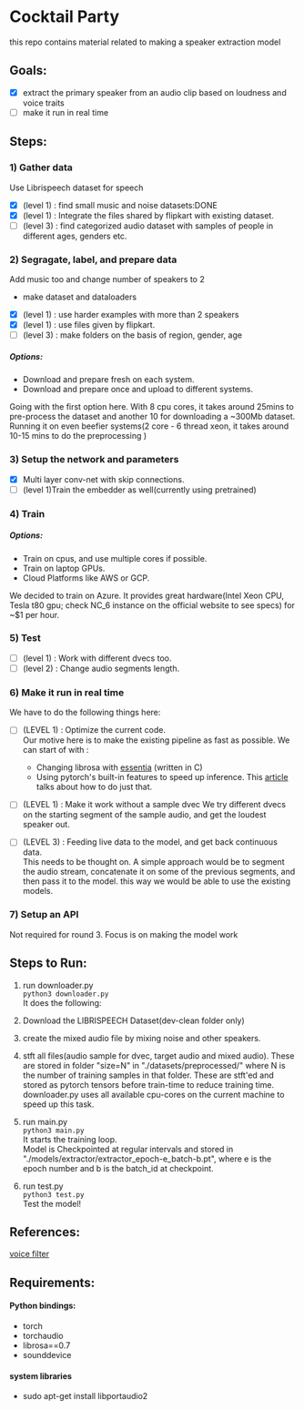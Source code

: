 
# Cocktail Party
this repo contains material related to making a speaker extraction model

## Goals:
- [x] extract the primary speaker from an audio clip based on loudness and voice traits   
- [ ] make it run in real time

## Steps:

### 1) Gather data
Use Librispeech dataset for speech
- [x] (level 1) : find small music and noise datasets:DONE
- [x] (level 1) : Integrate the files shared by flipkart with existing dataset.
- [ ] (level 3) : find categorized audio dataset with samples of people in different ages, genders etc.

### 2) Segragate, label, and prepare data
Add music too and change number of speakers to 2
- make dataset and dataloaders
- [x] (level 1) : use harder examples with more than 2 speakers
- [x] (level 1) : use files given by flipkart.
- [ ] (level 3) : make folders on the basis of region, gender, age
##### Options:
- Download and prepare fresh on each system.  
- Download and prepare once and upload to different systems.

Going with the first option here. With 8 cpu cores, it takes around 25mins to pre-process the dataset and another 10 for downloading a ~300Mb dataset.
Running it on even beefier systems(2 core - 6 thread xeon, it takes around 10-15 mins to do the preprocessing ) 

### 3) Setup the network and parameters
- [x] Multi layer conv-net with skip connections.
- [ ] (level 1)Train the embedder as well(currently using pretrained)

### 4) Train
##### Options:
- Train on cpus, and use multiple cores if possible.
- Train on laptop GPUs.
- Cloud Platforms like AWS or GCP.

We decided to train on Azure. It provides great hardware(Intel Xeon CPU, Tesla t80 gpu; check NC_6 instance on the official website to see specs) for ~$1 per hour.  

### 5) Test
- [ ] (level 1) : Work with different dvecs too.
- [ ] (level 2) : Change audio segments length.

### 6) Make it run in real time
We have to do the following things here:
 - [ ] (LEVEL 1) : Optimize the current code.  
   Our motive here is to make the existing pipeline as fast as possible. We can start of with : 
    - Changing librosa with [essentia](https://essentia.upf.edu/) (written in C)
    - Using pytorch's built-in features to speed up inference. This [article](https://www.tarasmatsyk.com/posts/4-how-to-pytorch-in-production/) talks about how to do just that.
    
 - [ ] (LEVEL 1) : Make it work without a sample dvec
   We try different dvecs on the starting segment of the sample audio, and get the loudest speaker out. 

 - [ ] (LEVEL 3) : Feeding live data to the model, and get back continuous data.  
   This needs to be thought on. A simple approach would be to segment the audio stream, concatenate it on some of the previous segments, and then pass it to the model. this way we would be able to use the existing models.
 

### 7) Setup an API
Not required for round 3. Focus is on making the model work

## Steps to Run:

1) run downloader.py   
`python3 downloader.py`  
It does the following:   
1) Download the LIBRISPEECH Dataset(dev-clean folder only)   
2) create the mixed audio file by mixing noise and other speakers.    
3) stft all files(audio sample for dvec, target audio and mixed audio).
These are stored in folder "size=N" in "./datasets/preprocessed/" where N is the number of training samples in that folder.
These are stft'ed and stored as pytorch tensors before train-time to reduce training time.
downloader.py uses all available cpu-cores on the current machine to speed up this task.

2) run main.py  
`python3 main.py`  
It starts the training loop.  
Model is Checkpointed at regular intervals and stored in "./models/extractor/extractor_epoch-e_batch-b.pt", where e is the epoch number and b is the batch_id at checkpoint.  

3) run test.py  
`python3 test.py`  
Test the model!

## References:
[voice filter](https://google.github.io/speaker-id/publications/VoiceFilter/)

## Requirements:
#### Python bindings:
- torch
- torchaudio
- librosa==0.7
- sounddevice

#### system libraries
- sudo apt-get install libportaudio2